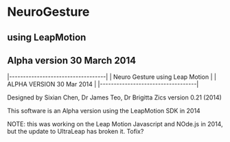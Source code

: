# NeuroGesture 
## using LeapMotion
## Alpha version 30 March 2014

|-----------------------------------|
| Neuro Gesture using Leap Motion |
|     ALPHA VERSION 30 Mar 2014     |
|-----------------------------------|

Designed by Sixian Chen, Dr James Teo, Dr Brigitta Zics 
version 0.21 (2014)

This software is an Alpha version using the LeapMotion SDK in 2014

NOTE: this was working on the Leap Motion Javascript and NOde.js in 2014, but the update to UltraLeap has broken it. Tofix?
